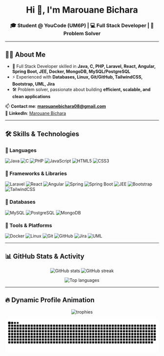 <!-- Marouane Bichara GitHub Profile -->

<h1 align="center">Hi 👋, I'm Marouane Bichara</h1>
<h3 align="center">🎓 Student @ YouCode (UM6P) | 💻 Full Stack Developer | 🚀 Problem Solver</h3>

---

## 🧑‍💻 About Me
- 🎯 Full Stack Developer skilled in **Java, C, PHP, Laravel, React, Angular, Spring Boot, JEE, Docker, MongoDB, MySQL/PostgreSQL**  
- ⚡ Experienced with **Databases, Linux, Git/GitHub, TailwindCSS, Bootstrap, UML, Jira**  
- 🛠 Problem solver, passionate about building **efficient, scalable, and clean applications**  

📫 **Contact me**: **marouanebichara08@gmail.com**  
🔗 **LinkedIn**: [Marouane Bichara](https://www.linkedin.com/in/marouane-bichara-9152012b3/)  

---

## 🛠️ Skills & Technologies  

### 🔹 Languages
![Java](https://img.shields.io/badge/Java-ED8B00?style=for-the-badge&logo=java&logoColor=white)
![C](https://img.shields.io/badge/C-00599C?style=for-the-badge&logo=c&logoColor=white)
![PHP](https://img.shields.io/badge/PHP-777BB4?style=for-the-badge&logo=php&logoColor=white)
![JavaScript](https://img.shields.io/badge/JavaScript-F7DF1E?style=for-the-badge&logo=javascript&logoColor=black)
![HTML5](https://img.shields.io/badge/HTML5-E34F26?style=for-the-badge&logo=html5&logoColor=white)
![CSS3](https://img.shields.io/badge/CSS3-1572B6?style=for-the-badge&logo=css3&logoColor=white)

### 🔹 Frameworks & Libraries
![Laravel](https://img.shields.io/badge/Laravel-FF2D20?style=for-the-badge&logo=laravel&logoColor=white)
![React](https://img.shields.io/badge/React-61DAFB?style=for-the-badge&logo=react&logoColor=black)
![Angular](https://img.shields.io/badge/Angular-DD0031?style=for-the-badge&logo=angular&logoColor=white)
![Spring](https://img.shields.io/badge/Spring-6DB33F?style=for-the-badge&logo=spring&logoColor=white)
![Spring Boot](https://img.shields.io/badge/SpringBoot-6DB33F?style=for-the-badge&logo=springboot&logoColor=white)
![JEE](https://img.shields.io/badge/JEE-6DB33F?style=for-the-badge&logoColor=white)
![Bootstrap](https://img.shields.io/badge/Bootstrap-7952B3?style=for-the-badge&logo=bootstrap&logoColor=white)
![TailwindCSS](https://img.shields.io/badge/TailwindCSS-38B2AC?style=for-the-badge&logo=tailwind-css&logoColor=white)

### 🔹 Databases
![MySQL](https://img.shields.io/badge/MySQL-4479A1?style=for-the-badge&logo=mysql&logoColor=white)
![PostgreSQL](https://img.shields.io/badge/PostgreSQL-4169E1?style=for-the-badge&logo=postgresql&logoColor=white)
![MongoDB](https://img.shields.io/badge/MongoDB-47A248?style=for-the-badge&logo=mongodb&logoColor=white)

### 🔹 Tools & Platforms
![Docker](https://img.shields.io/badge/Docker-2496ED?style=for-the-badge&logo=docker&logoColor=white)
![Linux](https://img.shields.io/badge/Linux-FCC624?style=for-the-badge&logo=linux&logoColor=black)
![Git](https://img.shields.io/badge/Git-F05032?style=for-the-badge&logo=git&logoColor=white)
![GitHub](https://img.shields.io/badge/GitHub-181717?style=for-the-badge&logo=github&logoColor=white)
![Jira](https://img.shields.io/badge/Jira-0052CC?style=for-the-badge&logo=jira&logoColor=white)
![UML](https://img.shields.io/badge/UML-02569B?style=for-the-badge&logoColor=white)

---

## 📊 GitHub Stats & Activity  

<p align="center">
  <img src="https://github-readme-stats.vercel.app/api?username=marouane-bichara&show_icons=true&theme=tokyonight" alt="GitHub stats" height="180"/>
  <img src="https://github-readme-streak-stats.herokuapp.com/?user=marouane-bichara&theme=tokyonight" alt="GitHub streak" height="180"/>
</p>

<p align="center">
  <img src="https://github-readme-stats.vercel.app/api/top-langs/?username=marouane-bichara&layout=compact&theme=tokyonight" alt="Top languages" height="180"/>
</p>

---

## 🔥 Dynamic Profile Animation  

<p align="center">
  <img src="https://github-profile-trophy.vercel.app/?username=marouane-bichara&theme=radical&margin-w=15&margin-h=15&no-frame=true" alt="trophies"/>
</p>

<p align="center">
  <img src="https://github.com/Platane/snk/raw/output/github-contribution-grid-snake.svg" alt="snake animation"/>
</p>
